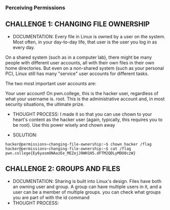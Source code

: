 ### Perceiving Permissions

## CHALLENGE 1: CHANGING FILE OWNERSHIP
- DOCUMENTATION:
  Every file in Linux is owned by a user on the system. Most often, in your day-to-day life, that user is the user you log in as every day.

On a shared system (such as in a computer lab), there might be many people with different user accounts, all with their own files in their own home directories. But even on a non-shared system (such as your personal PC), Linux still has many "service" user accounts for different tasks.

The two most important user accounts are:

Your user account! On pwn.college, this is the hacker user, regardless of what your username is.
root. This is the administrative account and, in most security situations, the ultimate prize. 
- THOUGHT PROCESS:
  I made it so that you can use chown to your heart's content as the hacker user (again, typically, this requires you to be root). Use this power wisely and chown away

- SOLUTION:
```
hacker@permissions~changing-file-ownership:~$ chown hacker /flag
hacker@permissions~changing-file-ownership:~$ cat /flag
pwn.college{Ey6yasmONAazEe_MEZejJ0WH1H5.dFTM2QDLyMDO0czW}
```

## CHALLENGE 2: GROUPS AND FILES
- DOCUMENTATION:
  Sharing is built into Linux's design. Files have both an owning user and group. A group can have multiple users in it, and a user can be a member of multiple groups.
  you can check what groups you are part of with the id command
- THOUGHT PROCESS:
  
